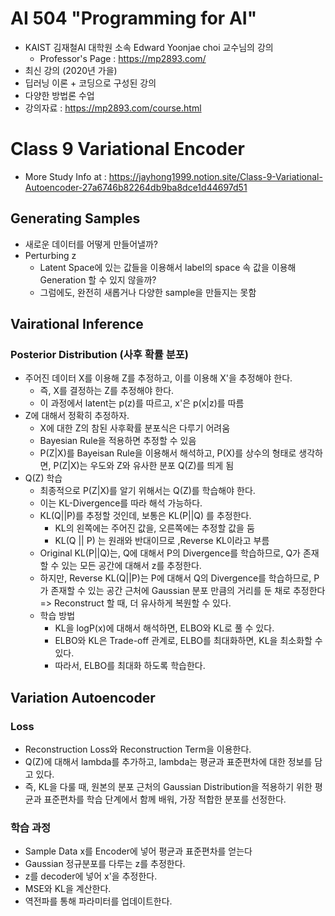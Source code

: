 # AI 504 "Programming for AI"
- KAIST 김재철AI 대학원 소속 Edward Yoonjae choi 교수님의 강의
    - Professor's Page : https://mp2893.com/
- 최신 강의 (2020년 가을)
- 딥러닝 이론 + 코딩으로 구성된 강의
- 다양한 방법론 수업
- 강의자료 : https://mp2893.com/course.html

# Class 9 Variational Encoder
- More Study Info at : https://jayhong1999.notion.site/Class-9-Variational-Autoencoder-27a6746b82264db9ba8dce1d44697d51

## Generating Samples
- 새로운 데이터를 어떻게 만들어낼까?
- Perturbing z
    - Latent Space에 있는 값들을 이용해서 label의 space 속 값을 이용해 Generation 할 수 있지 않을까?
    - 그럼에도, 완전히 새롭거나 다양한 sample을 만들지는 못함

## Vairational Inference
### Posterior Distribution (사후 확률 분포)
- 주어진 데이터 X를 이용해 Z를 추정하고, 이를 이용해 X'을 추정해야 한다.
    - 즉, X를 결정하는 Z를 추정해야 한다.
    - 이 과정에서 latent는 p(z)를 따르고, x'은 p(x|z)를 따름
- Z에 대해서 정확히 추정하자.
    - X에 대한 Z의 참된 사후확률 분포식은 다루기 어려움
    - Bayesian Rule을 적용하면 추정할 수 있음
    - P(Z|X)를 Bayeisan Rule을 이용해서 해석하고, P(X)를 상수의 형태로 생각하면, P(Z|X)는 우도와 Z와 유사한 분포 Q(Z)를 띄게 됨
- Q(Z) 학습
    - 최종적으로 P(Z|X)를 알기 위해서는 Q(Z)를 학습해야 한다.
    - 이는 KL-Divergence를 따라 해석 가능하다.
    - KL(Q||P)를 추정할 것인데, 보통은 KL(P||Q) 를 추정한다.
        - KL의 왼쪽에는 주어진 값을, 오른쪽에는 추정할 값을 둠
        - KL(Q || P) 는 원래와 반대이므로 ,Reverse KL이라고 부름
    - Original KL(P||Q)는, Q에 대해서 P의 Divergence를 학습하므로, Q가 존재할 수 있는 모든 공간에 대해서 z를 추정한다.
    - 하지만, Reverse KL(Q||P)는 P에 대해서 Q의 Divergence를 학습하므로, P가 존재할 수 있는 공간 근처에 Gaussian 분포 만큼의 거리를 둔 채로 추정한다 => Reconstruct 할 때, 더 유사하게 복원할 수 있다.
    - 학습 방법
        - KL을 logP(x)에 대해서 해석하면, ELBO와 KL로 풀 수 있다.
        - ELBO와 KL은 Trade-off 관계로, ELBO를 최대화하면, KL을 최소화할 수 있다.
        - 따라서, ELBO를 최대화 하도록 학습한다.
## Variation Autoencoder
### Loss
- Reconstruction Loss와 Reconstruction Term을 이용한다.
- Q(Z)에 대해서 lambda를 추가하고, lambda는 평균과 표준편차에 대한 정보를 담고 있다.
- 즉, KL을 다룰 때, 원본의 분포 근처의 Gaussian Distribution을 적용하기 위한 평균과 표준편차를 학습 단계에서 함께 배워, 가장 적합한 분포를 선정한다.
### 학습 과정
- Sample Data x를 Encoder에 넣어 평균과 표준편차를 얻는다
- Gaussian 정규분포를 다루는 z를 추정한다.
- z를 decoder에 넣어 x'을 추정한다.
- MSE와 KL을 계산한다.
- 역전파를 통해 파라미터를 업데이트한다.
